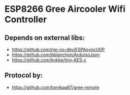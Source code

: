 # ESP8266 Gree Aircooler Wifi Controller

## Depends on external libs:
* https://github.com/me-no-dev/ESPAsyncUDP
* https://github.com/bblanchon/ArduinoJson
* https://github.com/kokke/tiny-AES-c

## Protocol by:
* https://github.com/tomikaa87/gree-remote